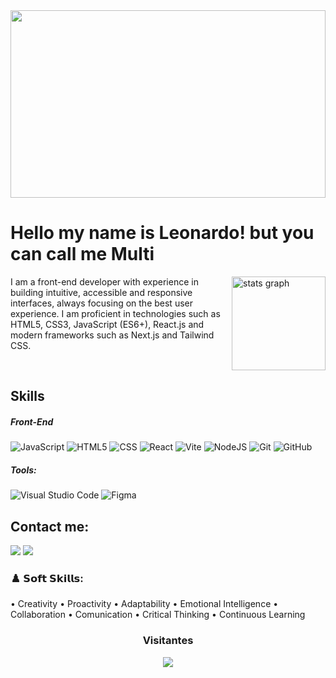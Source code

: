 <img src='https://i.pinimg.com/736x/df/15/68/df1568f9780f29bb987ef40da64b7170.jpg'  height='300' width=100% >

# Hello my name is Leonardo! but you can call me Multi
<div>
   <img align='right' src="https://github-readme-stats.vercel.app/api?username=leonardoMulti&hide_title=false&hide_rank=false&show_icons=true&include_all_commits=true&count_private=true&disable_animations=false&theme=dark&locale=en&hide_border=false&order=1" height="150" alt="stats graph"  />  
   <p> I am a front-end developer with experience in building intuitive, accessible and responsive interfaces, always focusing on the best user experience. I am proficient in technologies such as HTML5, CSS3, JavaScript (ES6+), React.js and modern frameworks such as Next.js and Tailwind CSS.
      </p>
</div>

<br>

## Skills

##### Front-End

![JavaScript](https://img.shields.io/badge/-JavaScript-333333?style=flat&logo=javascript)
![HTML5](https://img.shields.io/badge/-HTML5-333333?style=flat&logo=HTML5)
![CSS](https://img.shields.io/badge/-CSS-333333?style=flat&logo=CSS3&logoColor=1572B6)
![React](https://img.shields.io/badge/-React-333333?style=flat&logo=react)
![Vite](https://img.shields.io/badge/vite-333333?style=flat&logo=vite&logoColor=%23646CFF)
![NodeJS](https://img.shields.io/badge/node.js-333333?style=flat&logo=node.js&logoColor=6DA55F)
![Git](https://img.shields.io/badge/-Git-333333?style=flat&logo=git)
![GitHub](https://img.shields.io/badge/-GitHub-333333?style=flat&logo=github)

##### Tools:

![Visual Studio Code](https://img.shields.io/badge/-Visual%20Studio%20Code-333333?style=flat&logo=visual-studio-code&logoColor=007ACC)
![Figma](https://img.shields.io/badge/-Figma-333333?style=flat&logo=figma&logoColor=007ACC)


## Contact me: 
<div align="left">
  <a href="https://www.instagram.com/leo_nardo.c.a" target="_blank"><img src="https://img.shields.io/badge/-Instagram-%23E4405F?style=for-the-badge&logo=instagram&logoColor=white" target="_blank"></a>
  <a href="https://www.linkedin.com/in/leonardo-alves-multi/" target="_blank"><img src="https://img.shields.io/badge/-LinkedIn-%230077B5?style=for-the-badge&logo=linkedin&logoColor=white" target="_blank"></a> 
</div>

### ♟️ 𝗦𝗼𝗳𝘁 𝗦𝗸𝗶𝗹𝗹𝘀:

• Creativity
• Proactivity
• Adaptability
• Emotional Intelligence
• Collaboration
• Comunication
• Critical Thinking
• Continuous Learning


### <p align="center"> Visitantes</p>
<div align="center">
  <img src="https://profile-counter.glitch.me/leonardoMulti/count.svg?"  />
</div>

